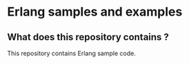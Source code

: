 # Erlang samples and examples

## What does this repository contains ?
This repository contains Erlang sample code.
